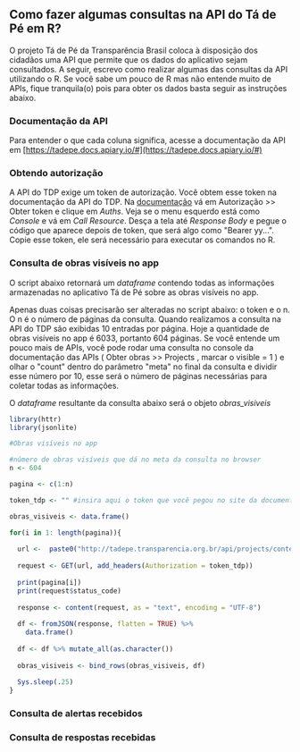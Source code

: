 ## Como fazer algumas consultas na API do Tá de Pé em R?

O projeto Tá de Pé da Transparência Brasil coloca à disposição dos cidadãos uma API que permite que os dados do aplicativo sejam consultados. A seguir, escrevo como realizar algumas das consultas da API utilizando o R. Se você sabe um pouco de R mas não entende muito de APIs, fique tranquila(o) pois para obter os dados basta seguir as instruções abaixo.

### Documentação da API

Para entender o que cada coluna significa, acesse a documentação da API em [https://tadepe.docs.apiary.io/#](https://tadepe.docs.apiary.io/#)

### Obtendo autorização

A API do TDP exige um token de autorização. Você obtem esse token na documentação da API do TDP. Na [documentação](https://tadepe.docs.apiary.io/#) vá em Autorização >> Obter token e clique em *Auths*. Veja se o menu esquerdo está como *Console* e vá em *Call Resource*. Desça a tela até *Response Body* e pegue o código que aparece depois de token, que será algo como "Bearer yy...". Copie esse token, ele será necessário para executar os comandos no R.

### Consulta de obras visíveis no app

O script abaixo retornará um *dataframe* contendo todas as informações armazenadas no aplicativo Tá de Pé sobre as obras visíveis no app.

Apenas duas coisas precisarão ser alteradas no script abaixo: o token e o n.
O n é o número de páginas da consulta. Quando realizamos a consulta na API do TDP são exibidas 10 entradas por página. Hoje a quantidade de obras visíveis no app é 6033, portanto 604 páginas. Se você entende um pouco mais de APIs, você pode rodar uma consulta no console da documentação das APIs ( Obter obras >> Projects , marcar o visible = 1 ) e olhar o "count" dentro do parâmetro "meta" no final da consulta e dividir esse número por 10, esse será o número de páginas necessárias para coletar todas as informações. 

O *dataframe* resultante da consulta abaixo será o objeto *obras_visiveis*

```r
library(httr)
library(jsonlite)

#Obras visíveis no app

#número de obras visíveis que dá no meta da consulta no browser
n <- 604  

pagina <- c(1:n)

token_tdp <- "" #insira aqui o token que você pegou no site da documentação da API

obras_visiveis <- data.frame()

for(i in 1: length(pagina)){ 
  
  url <-  paste0("http://tadepe.transparencia.org.br/api/projects/content?visible_on_app=1&page=", pagina[i]) 
  
  request <- GET(url, add_headers(Authorization = token_tdp))
  
  print(pagina[i])
  print(request$status_code)
  
  response <- content(request, as = "text", encoding = "UTF-8")
  
  df <- fromJSON(response, flatten = TRUE) %>% 
    data.frame()
  
  df <- df %>% mutate_all(as.character())
  
  obras_visiveis <- bind_rows(obras_visiveis, df)
 
  Sys.sleep(.25)
}
```

### Consulta de alertas recebidos

### Consulta de respostas recebidas


